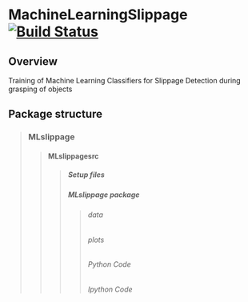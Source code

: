 # MachineLearningSlippage [![Build Status](https://travis-ci.org/jagrio/MachineLearningSlippage.svg?branch=master)](https://travis-ci.org/jagrio/MachineLearningSlippage)

## Overview
Training of Machine Learning Classifiers for Slippage Detection during grasping of objects

## Package structure

> ### MLslippage
>> #### MLslippagesrc
>>> ##### Setup files
>>>
>>> ##### MLslippage package
>>>> ###### data
>>>>
>>>> ###### plots
>>>>
>>>> ###### Python Code
>>>>
>>>> ###### Ipython Code
